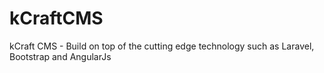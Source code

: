kCraftCMS
=========

kCraft CMS - Build on top of the cutting edge technology such as Laravel, Bootstrap and AngularJs
